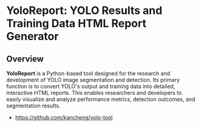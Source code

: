 # YoloReport: YOLO Results and Training Data HTML Report Generator

## Overview
**YoloReport** is a Python-based tool designed for the research and development of YOLO image segmentation and detection. Its primary function is to convert YOLO's output and training data into detailed, interactive HTML reports. This enables researchers and developers to easily visualize and analyze performance metrics, detection outcomes, and segmentation results.

- https://github.com/kancheng/yolo-tool
